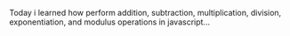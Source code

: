 Today i learned how perform addition, subtraction, multiplication, division, exponentiation, and modulus operations in javascript...
